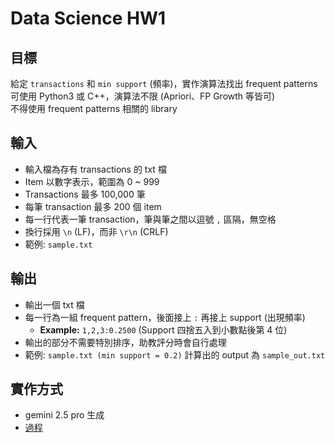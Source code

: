 # Data Science HW1

## 目標

給定 `transactions` 和 `min support` (頻率)，實作演算法找出 frequent patterns  
可使用 Python3 或 C++，演算法不限 (Apriori、FP Growth 等皆可)  
不得使用 frequent patterns 相關的 library

## 輸入

- 輸入檔為存有 transactions 的 txt 檔  
- Item 以數字表示，範圍為 0 ~ 999  
- Transactions 最多 100,000 筆  
- 每筆 transaction 最多 200 個 item  
- 每一行代表一筆 transaction，筆與筆之間以逗號 `,` 區隔，無空格  
- 換行採用 `\n` (LF)，而非 `\r\n` (CRLF)
- 範例: `sample.txt`

## 輸出

- 輸出一個 txt 檔  
- 每一行為一組 frequent pattern，後面接上 `:` 再接上 support (出現頻率)  
  - **Example:** `1,2,3:0.2500` (Support 四捨五入到小數點後第 4 位)
- 輸出的部分不需要特別排序，助教評分時會自行處理
- 範例:  `sample.txt (min support = 0.2)` 計算出的 output 為 `sample_out.txt`

## 實作方式

- gemini 2.5 pro 生成
- [過程](https://aistudio.google.com/app/prompts?state=%7B%22ids%22:%5B%221Ll-Rmltctdnwk7al7w7Ltaw7TZd1gH7d%22%5D,%22action%22:%22open%22,%22userId%22:%22113835453565800784030%22,%22resourceKeys%22:%7B%7D%7D&usp=sharing)